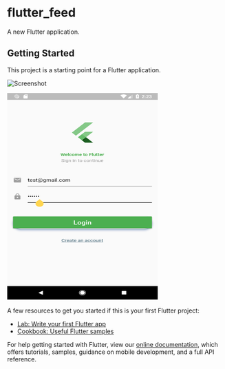 # flutter_feed

A new Flutter application.

## Getting Started

This project is a starting point for a Flutter application.


![Screenshot](https://developer.xavient.com/repo/hrawat/flutter_feed/src/master/assets/snaps/screenshot1.png)

<img height="480px" width="350px" src="assets/snaps/screenshot1.png">

A few resources to get you started if this is your first Flutter project:

- [Lab: Write your first Flutter app](https://flutter.io/docs/get-started/codelab)
- [Cookbook: Useful Flutter samples](https://flutter.io/docs/cookbook)

For help getting started with Flutter, view our 
[online documentation](https://flutter.io/docs), which offers tutorials, 
samples, guidance on mobile development, and a full API reference.
